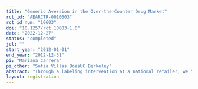 ```yaml
---
title: "Generic Aversion in the Over-the-Counter Drug Market"
rct_id: "AEARCTR-0010603"
rct_id_num: "10603"
doi: "10.1257/rct.10603-1.0"
date: "2022-12-27"
status: "completed"
jel: ""
start_year: "2012-01-01"
end_year: "2012-12-31"
pi: "Mariana Carrera"
pi_other: "Sofia Villas BoasUC Berkeley"
abstract: "Through a labeling intervention at a national retailer, we test three hypotheses for consumer aversion to generic over the counter (OTC) drugs: lack of information on the comparability of generic and brand drugs, inattention to their price differences, and uncertainty about generic quality that can be reduced with information on peer purchase rates. With a difference-in-differences strategy, we find that posted information on the purchases of other customers increases generic purchase shares significantly, while other treatments have mixed results. Consumers without prior generic purchases appear particularly responsive to this information. These findings have policy implications for promoting evidence-based, cost-effective choices."
layout: registration
---
```


